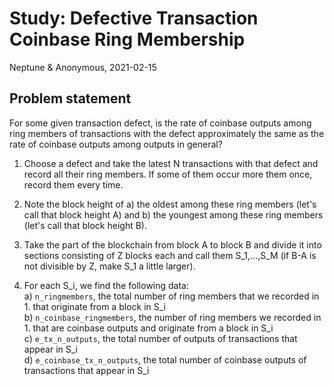 # Study: Defective Transaction Coinbase Ring Membership
Neptune & Anonymous, 2021-02-15

## Problem statement
For some given transaction defect, is the rate of coinbase outputs among ring members of transactions with the defect approximately the same as the rate of coinbase outputs among outputs in general?

1. Choose a defect and take the latest N transactions with that defect and record all their ring members. If some of them occur more them once, record them every time.

2. Note the block height of
    a) the oldest among these ring members (let's call that block height A) and
    b) the youngest among these ring members (let's call that block height B).

3. Take the part of the blockchain from block A to block B and divide it into sections consisting of Z blocks each and call them S_1,...,S_M (if B-A is not divisible by Z, make S_1 a little larger).

4. For each S_i, we find the following data:  
    a) `n_ringmembers`, the total number of ring members that we recorded in 1. that originate from a block in S_i  
    b) `n_coinbase_ringmembers`, the number of ring members we recorded in 1. that are coinbase outputs and originate from a block in S_i  
    c) `e_tx_n_outputs`, the total number of outputs of transactions that appear in S_i  
    d) `e_coinbase_tx_n_outputs`, the total number of coinbase outputs of transactions that appear in S_i  